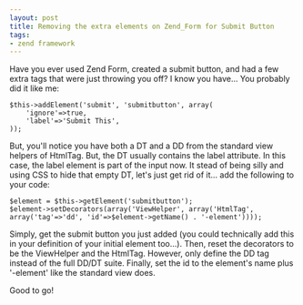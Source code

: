 ```yaml
---
layout: post
title: Removing the extra elements on Zend_Form for Submit Button
tags:
- zend framework
---
```


Have you ever used Zend Form, created a submit button, and had a few extra tags that were just throwing you off?  I know you have...  You probably did it like me:
   
```php?start_inline=1
$this->addElement('submit', 'submitbutton', array(
    'ignore'=>true,
    'label'=>'Submit This',
));
```

But, you'll notice you have both a DT and a DD from the standard view helpers of HtmlTag.  But, the DT usually contains the label attribute.  In this case, the label element is part of the input now.  It stead of being silly and using CSS to hide that empty DT, let's just get rid of it... add the following to your code:

```php?start_inline=1
$element = $this->getElement('submitbutton');
$element->setDecorators(array('ViewHelper', array('HtmlTag', array('tag'=>'dd', 'id'=>$element->getName() . '-element'))));
```

Simply, get the submit button you just added (you could technically add this in your definition of your initial element too...).  Then, reset the decorators to be the ViewHelper and the HtmlTag.  However, only define the DD tag instead of the full DD/DT suite.  Finally, set the id to the element's name plus '-element' like the standard view does.

Good to go!
